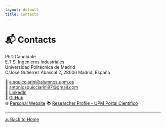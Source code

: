 ```yaml
---
layout: default
title: Contacts
---
```


# 📬 Contacts

PhD Candidate  
E.T.S. Ingenieros Industriales  
Universidad Politécnica de Madrid  
C/José Gutiérrez Abascal 2, 28006 Madrid, España  

📧 [a.squicciarini@alumnos.upm.es](mailto:a.squicciarini@alumnos.upm.es)  
📧 [antoniosquicciarini97@gmail.com](mailto:antoniosquicciarini97@gmail.com)  
🔗 [LinkedIn](https://www.linkedin.com/in/antonio-squicciarini)  
🐙 [GitHub](https://github.com/antosquicciarini)  
🌐 [Personal Website](https://antosquicciarini.github.io)
📚 [Researcher Profile - UPM Portal Científico](https://portalcientifico.upm.es/es/ipublic/researcher/333043)

---

[🔙 Back to Home](./)
